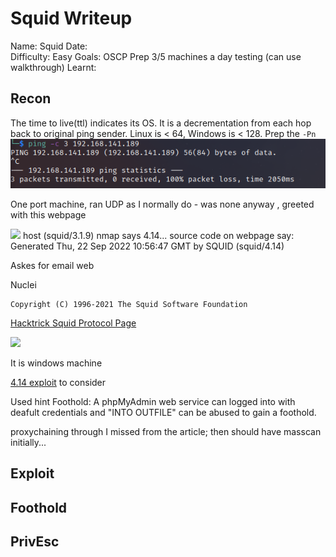 # Squid Writeup
Name: Squid
Date:  
Difficulty:  Easy
Goals:  OSCP Prep 3/5 machines a day testing (can use walkthrough)
Learnt:

## Recon

The time to live(ttl) indicates its OS. It is a decrementation from each hop back to original ping sender. Linux is < 64, Windows is < 128. Prep the `-Pn`
![ping](Screenshots/ping.png)

One port machine, ran UDP as I normally do - was none anyway , greeted with this webpage

![](weirdness.png)
host (squid/3.1.9)
nmap says 4.14...
source code on webpage say: Generated Thu, 22 Sep 2022 10:56:47 GMT by SQUID (squid/4.14)

Askes for email web

Nuclei
```
Copyright (C) 1996-2021 The Squid Software Foundation 
```

[Hacktrick Squid Protocol Page](https://book.hacktricks.xyz/network-services-pentesting/3128-pentesting-squid?q=3128)

![](curl-proxy.png)

It is windows machine

[4.14 exploit](https://packetstormsecurity.com/files/161563/Squid-4.14-5.0.5-Code-Execution-Double-Free.html) to consider


Used hint Foothold:
A phpMyAdmin web service can logged into with deafult credentials and "INTO OUTFILE" can be abused to gain a foothold.

proxychaining through I missed from the article; then should have masscan initially...



## Exploit

## Foothold

## PrivEsc

      
